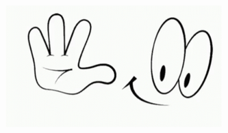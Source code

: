 ![logo](https://github.com/Saavanx/saavan-portfolio/blob/main/tenor.gif)<br>
[<h6 SAAVANX>](https://saavanx.xyz)

